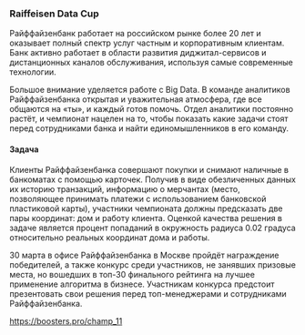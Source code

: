 ### Raiffeisen Data Cup
Райффайзенбанк работает на российском рынке более 20 лет и оказывает полный спектр услуг частным и корпоративным клиентам. Банк активно работает в области развития диджитал-сервисов и дистанционных каналов обслуживания, используя самые современные технологии.

Большое внимание уделяется работе с Big Data. В команде аналитиков Райффайзенбанка открытая и уважительная атмосфера, где все общаются на «ты», и каждый готов помочь. Отдел аналитики постоянно растёт, и чемпионат нацелен на то, чтобы показать какие задачи стоят перед сотрудниками банка и найти единомышленников в его команду.

#### Задача
Клиенты Райффайзенбанка совершают покупки и снимают наличные в банкоматах с помощью карточек. Получив в виде обезличенных данных их историю транзакций, информацию о мерчантах (место, позволяющее принимать платежи с использованием банковской пластиковой карты), участники чемпионата должны предсказать две пары координат: дом и работу клиента. Оценкой качества решения в задаче является процент попаданий в окружность радиуса 0.02 градуса относительно реальных координат дома и работы.

30 марта в офисе Райффайзенбанка в Москве пройдёт награждение победителей, а также конкурс среди участников, не занявших призовые места, но вошедших в топ-30 финального рейтинга на лучшее применение алгоритма в бизнесе. Участникам конкурса предстоит презентовать свои решения перед топ-менеджерами и сотрудниками Райффайзенбанка.

https://boosters.pro/champ_11
